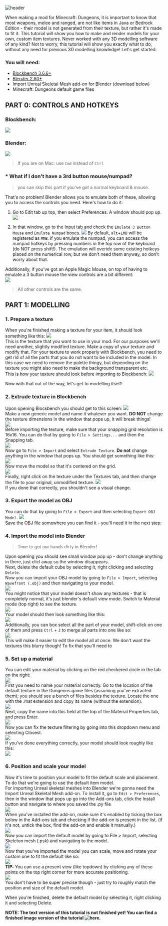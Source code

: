 ![header](https://i.imgur.com/8GKOO62.png)

When making a mod for Minecraft: Dungeons, it is important to know that most weapons, melee and ranged, are not like items in Java or Bedrock Edition - their model is not generated from their texture, but rather it's made to fit it. This tutorial will show you how to make and render models for your own, custom item textures. Never worked with any 3D modelling software of any kind? Not to worry, this tutorial will show you exactly what to do, without any need for previous 3D modelling knowledge! Let's get started:

### You will need:
- [Blockbench 3.6.6+](https://blockbench.net/)
- [Blender 2.80+](https://www.blender.org/)
- Import Unreal Skeletal Mesh add-on for Blender (download below)
- Minecraft: Dungeons default game files

## PART 0: CONTROLS AND HOTKEYS
### Blockbench:
![](https://i.imgur.com/rlI2rPa.png)
### Blender:
![](https://i.imgur.com/blQ0Ph4.png)
> If you are on Mac: use `Cmd` instead of `Ctrl`

### * What if I don't have a 3rd button mouse/numpad?
> you can skip this part if you've got a normal keyboard & mouse.

That's no problem! Blender allows you to emulate both of these, allowing you to access the controls you need.
Here's how to do it:

1. Go to Edit tab up top, then select Preferences. A window should pop up.
![](https://i.imgur.com/Yp9oT3f.png)

2. In that window, go to the Input tab and check the `Emulate 3 Button Mouse` and `Emulate Numpad` boxes. ![](https://i.imgur.com/dpFHbYI.png) 
By default, `alt`+`LMB` will be registered as `MMB`. If you emulate the numpad, you can access the numpad hotkeys by pressing numbers in the top row of the keyboard (do NOT press shift!). The emulation will overide some existing hotkeys placed on the numerical row, but we don't need them anyway, so don't worry about that.

Additionally, if you've got an Apple Magic Mouse, on top of having to emulate a 3 button mouse the view controls are a bit different:  
![](https://i.imgur.com/1EcYFCb.png)
> All other controls are the same.

## PART 1: MODELLING
### 1. Prepare a texture
When you're finished making a texture for your item, it should look something like this:
![](https://i.imgur.com/n483Ej8.png)  
This is the texture that you want to use in your mod. For our purposes we'll need another, slightly modified texture. Make a copy of your texture and modify that. For your texture to work properly with Blockbench, you need to get rid of all the parts that you do not want to be included in the model. In this case we need to remove the palette thingy, but depending on the texture you might also need to make the background transparent etc.  
This is how your texture should look before importing to Blockbench:
![](https://i.imgur.com/EybsujV.png)  

Now with that out of the way, let's get to modelling itself!

### 2. Extrude texture in Blockbench
Upon opening Blockbench you should get to this screen:
![](https://i.imgur.com/t8M7XQy.png)  
Make a new generic model and name it whatever you want. **DO NOT** change the texture dimensions in the window that pops up, it will break things!  
![](https://i.imgur.com/ULuju9i.png)  
Before importing the texture, make sure that your snapping grid resolution is 16x16. You can do that by going to `File > Settings...` and then the Snapping tab.  
![](https://i.imgur.com/NWghNeM.png)  
Now go to `File > Import` and select `Extrude Texture`. **Do not** change anything in the window that pops up. You should get something like this:  
![](https://i.imgur.com/AppS5Vx.png)  
Now move the model so that it's centered on the grid.  
![](https://i.imgur.com/AGxImrR.png)  
Finally, right click on the texture under the Textures tab, and then change the file to your original, unmodified texture.
![](https://i.imgur.com/a7CYSMu.png)  
If you done that correctly, you shouldn't see a visual change.

### 3. Export the model as OBJ
You can do that by going to `File > Export` and then selecting `Export OBJ Model`.
![](https://i.imgur.com/0ZdKX3R.png)  
Save the OBJ file somewhere you can find it - you'll need it in the next step:

### 4. Import the model into Blender
> Time to get our hands dirty in Blender!

Upon opening you should see small window pop up - don't change anything in there, just clicl away so the window disappears.  
Next, delete the default cube by selecting it, right clicking and selecting `Delete`.  
Now you can import your OBJ model by going to `File > Import`, selecting `Wavefront (.obj)` and then navigating to your model.  
![](https://i.imgur.com/yLpIWJH.png)  
You might notice that your model doesn't show any textures - that is completely normal, it's just blender's default view mode. Switch to Material mode (top right) to see the texture.  
![](https://i.imgur.com/aELslBc.png)  
Your model should then look something like this:  
![](https://i.imgur.com/q63Qjlh.png)  
Additionally, you can box select all the part of your model, shift-click on one of them and press `Ctrl` + `J` to merge all parts into one like so:  
![](https://i.imgur.com/d6emann.png)  
This will make it easier to edit the model all at once.
We don't want the textures this blurry though! To fix that you'll need to   

### 5. Set up a material
You can edit your material by clicking on the red checkered circle in the tab on the right:  
![](https://i.imgur.com/12i2rgD.png)  
First you need to name your material correctly. Go to the location of the default texture in the Dungeons game files (assuming you've extracted them); you should see a bunch of files besides the texture. Locate the one with the .mat extension and copy its name (without the extension).  
![](https://i.imgur.com/t2I7hre.png)  
Next, copy the name into this field at the top of the Material Properties tab, and press Enter.  
![](https://i.imgur.com/Pas2EG4.png)  
Now you can fix the texture filtering by going into this dropdown menu and selecting Closest.  
![](https://i.imgur.com/vtITG8N.png)  
If you've done everything correctly, your model should look roughly like this:  
![](https://i.imgur.com/ov1P1PW.png)  
### 6. Position and scale your model
Now it's time to position your model to fit the default scale and placement. To do that we're going to use the default item model.  
For importing Unreal skeletal meshes into Blender we're gonna need the Import Unreal Skeletal Mesh add-on. To install it, go to `Edit > Preferences`, then in the window that pops up go into the Add-ons tab, click the Install button and navigate to where you saved the .py file  
![](https://i.imgur.com/ienKLnB.png)  
When you've installed the add-on, make sure it's enabled by ticking the box below in the Add-ons tab and checking if the add-on is present in the list. (if it's not, untick the box, find the add-on and enable it manually.)  
![](https://i.imgur.com/eEqly35.png)  
Now you can import the default model by going to File > Import, selecting Skeleton mesh (.psk) and navigating to the model.  
![](https://i.imgur.com/p8nQCBY.png)  
Now that you've imported the model you can scale, move and rotate your custom one to fit the default like so:  
![](https://i.imgur.com/V3U6CKk.png)  
**TIP:** You can use a present view (like topdown) by clicking any of these points on the top right corner  for more accurate positioning.  
![](https://i.imgur.com/YHsPzwZ.png)  
You don't have to be super precise though - just try to roughly match the position and size of the default model.  

When you're finished, delete the default model by selecting it, right clicking it and selecting Delete.  


**NOTE: The text version of this tutorial is not finished yet! You can find a finished image version of the tutorial ![here](https://cdn.discordapp.com/attachments/715508829458006077/749616847011446854/modelling_rendering_tutorial_2.png).**
